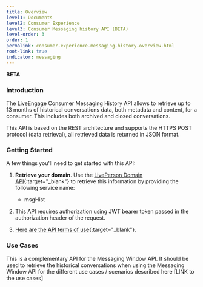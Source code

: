 ```yaml
---
title: Overview
level1: Documents
level2: Consumer Experience
level3: Consumer Messaging history API (BETA)
level-order: 3
order: 1
permalink: consumer-experience-messaging-history-overview.html
root-link: true
indicator: messaging
---
```


**BETA**

### Introduction

The LiveEngage Consumer Messaging History API allows to retrieve up to 13 months of historical conversations data, both metadata and content, for a consumer. This includes both archived and closed conversations.

This API is based on the REST architecture and supports the HTTPS POST protocol (data retrieval), all retrieved data is returned in JSON format.

### Getting Started

A few things you'll need to get started with this API:

1. **Retrieve your domain**. Use the [LivePerson Domain API](agent-domain-domain-api.html){:target="_blank"} to retrieve this information by providing the following service name:

	* msgHist

2. This API requires authorization using JWT bearer token passed in the authorization header of the request. 

3. [Here are the API terms of use](https://www.liveperson.com/policies/apitou){:target="_blank"}.



### Use Cases

This is a complementary API for the Messaging Window API. It should be used to retrieve the historical conversations when using the Messaging Window API for the different use cases / scenarios described here  [LINK to the use cases] 


